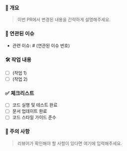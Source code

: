 ### 🚀 개요
> 이번 PR에서 변경된 내용을 간략하게 설명해주세요.

### 🔗 연관된 이슈
- 관련 이슈: # (연관된 이슈 번호)

### 🛠 작업 내용
- [ ] (작업 1)
- [ ] (작업 2)

### ✅ 체크리스트
- [ ] 코드 실행 및 테스트 완료
- [ ] 문서 업데이트 완료
- [ ] 코드 스타일 가이드 준수

### 🚨 주의 사항
> 리뷰어가 확인해야 할 사항이 있다면 여기에 입력해주세요.